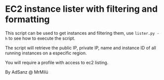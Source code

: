 # EC2 instance lister with filtering and formatting

This script can be used to get instances and filtering them, use `lister.py -h` to see how to execute the script.

The script will retrieve the public IP, private IP, name and instance ID of all running instances on a especific region.

You will require a profile with access to ec2 listing.


By AdSanz @ MrMilú